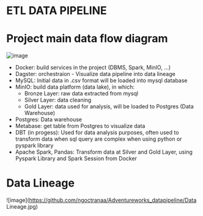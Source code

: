 # ETL DATA PIPELINE
# Project main data flow diagram
![image](https://github.com/ngoctranaa/Adventureworks_datapipeline/DFD.jpg)
- Docker: build services in the project (DBMS, Spark, MinIO, ...)
- Dagster: orchestraion - Visualize data pipeline into data lineage
- MySQL: Initial data in .csv format will be loaded into mysql database
- MinIO: build data platform (data lake), in which:
  + Bronze Layer: raw data extracted from mysql
  + Silver Layer: data cleaning
  + Gold Layer: data used for analysis, will be loaded to Postgres (Data Warehouse)
- Postgres: Data warehouse
- Metabase: get table from Postgres to visualize data
- DBT (in progess): Used for data analysis purposes, often used to transform data when sql query are complex when using python or pyspark library
- Apache Spark, Pandas: Transform data at Silver and Gold Layer, using Pyspark Library and Spark Session from Docker
# Data Lineage 
![image](https://github.com/ngoctranaa/Adventureworks_datapipeline/Data Lineage.jpg)


